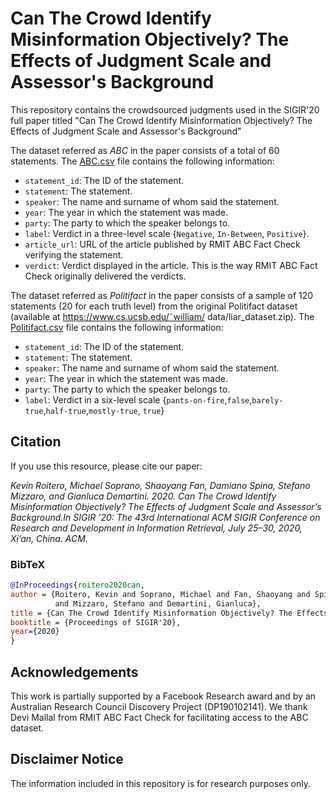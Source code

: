 # Can The Crowd Identify Misinformation Objectively? The Effects of Judgment Scale and Assessor's Background

This repository contains the crowdsourced judgments used in the SIGIR'20 full paper titled "Can The Crowd Identify Misinformation Objectively? The Effects of Judgment Scale and Assessor's Background"

The dataset referred as *ABC* in the paper consists of a total of 60 statements. The [ABC.csv](./ABC.csv) file contains the following information:
 - `statement_id`: The ID of the statement.
 - `statement`: The statement.
 - `speaker`: The name and surname of whom said the statement.
 - `year`: The year in which the statement was made.
 - `party`: The party to which the speaker belongs to.
 - `label`: Verdict in a three-level scale {`Negative`, `In-Between`, `Positive`}.
 - `article_url`: URL of the article published by RMIT ABC Fact Check verifying the statement.
 - `verdict`: Verdict displayed in the article. This is the way RMIT ABC Fact Check originally delivered the verdicts.


The dataset referred as *Politifact* in the paper consists of a sample of 120 statements (20 for each truth level) from the original Politifact dataset (available at https://www.cs.ucsb.edu/˜william/
data/liar_dataset.zip). The [Politifact.csv](./Politifact.csv) file contains the following information:
- `statement_id`: The ID of the statement.
- `statement`: The statement.
 - `speaker`: The name and surname of whom said the statement.
 - `year`: The year in which the statement was made.
 - `party`: The party to which the speaker belongs to.
 - `label`: Verdict in a six-level scale {`pants-on-fire`,`false`,`barely-true`,`half-true`,`mostly-true`, `true`}
 



## Citation

If you use this resource, please cite our paper:

*Kevin Roitero, Michael Soprano, Shaoyang Fan, Damiano Spina, Stefano Mizzaro, and Gianluca Demartini. 2020. Can The Crowd Identify Misinformation Objectively? The Effects of Judgment Scale and Assessor’s Background.In SIGIR ’20: The 43rd International ACM SIGIR Conference on Research and Development in Information Retrieval, July 25–30, 2020, Xi’an, China. ACM.*


### BibTeX

```bibtex
@InProceedings{roitero2020can,
author = {Roitero, Kevin and Soprano, Michael and Fan, Shaoyang and Spina, Damiano
          and Mizzaro, Stefano and Demartini, Gianluca},
title = {Can The Crowd Identify Misinformation Objectively? The Effects of Judgment Scale and Assessor’s Background},
booktitle = {Proceedings of SIGIR'20},
year={2020}
}
```

## Acknowledgements

This work is partially supported by a Facebook Research award
and by an Australian Research Council Discovery Project (DP190102141).
We thank Devi Mallal from RMIT ABC Fact Check for facilitating access to the ABC dataset.


## Disclaimer Notice

The information included in this repository is for research purposes only.
